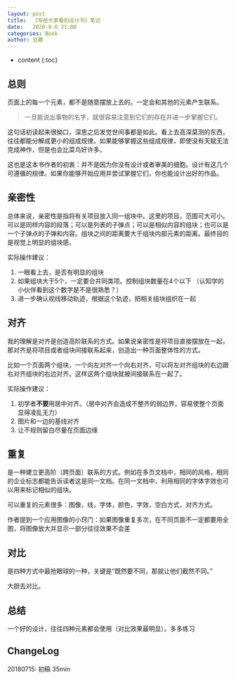 ```yaml
---
layout: post
title:  《写给大家看的设计书》笔记
date:   2020-9-6 21:00
categories: Book
author: 豆藏
---
```


* content
{:toc}

## 总则

页面上的每一个元素，都不是随意摆放上去的。一定会和其他的元素产生联系。

> 一旦能说出事物的名字，就很容易注意到它们的存在并进一步掌握它们。

这句话初读起来很拗口，深思之后发觉世间事都是如此。看上去高深莫测的东西，往往都能分解成更小的组成规律。如果能够掌握这些组成规律，即使没有天赋无法完成神作，但是也会比菜鸟好许多。

这也是这本书作者的初衷：并不是因为你没有设计或者审美的细胞。设计有这几个可遵循的规律。如果你能够开始应用并尝试掌握它们，你也能设计出好的作品。





## 亲密性

总体来说，亲密性是指将有关项目放入同一组块中。这里的项目，范围可大可小。可以是同样内容的段落；可以是列表的子弹点；可以是相似内容的组块；也可以是一个子弹点的子弹和内容。组块之间的距离要大于组块内部元素的距离。最终目的是视觉上明显的组块感。

实际操作建议：

1. 一眼看上去，是否有明显的组块
2. 如果组块大于5个，一定要合并同类项。控制组块数量在4个以下 （认知学的小伙伴看到这个数字是不是很熟悉？）
3. 进一步确认视线移动轨迹，根据这个轨迹，把相关组块组织在一起

## 对齐

我的理解是对齐是创造高阶联系的方式。如果说亲密性是将项目直接摆放在一起，那对齐是将项目或者组块间接联系起来，创造出一种页面整体性的方式。

比如一个页面两个组块，一个向左对齐一个向右对齐，可以将左对齐组块的右边跟右对齐组块的右边对齐。这样这两个组块就被间接联系在一起了。

实际操作建议：

1. 初学者**不要**用居中对齐。（居中对齐会造成不整齐的弱边界，容易使整个页面显得凌乱无力）
2. 图片和一边的基线对齐
3. 让不规则留白尽量在页面边缘

## 重复

是一种建立更高阶（跨页面）联系的方式。例如在多页文档中，相同的风格，相同的企业标志都能告诉读者这是同一文档。在同一文档中，利用相同的字体字效也可以用来标记相似的组块。

可以重复的元素很多：图像，线，字体，颜色，字效，空白方式，对齐方式。

作者提到一个应用图像的小窍门：如果图像重复多次，在不同页面不一定都要用全图，将图像放大并显示一部分往往效果不会差

## 对比

是四种方式中最抢眼球的一种，关键是“既然要不同，那就让他们截然不同。”

大胆去对比。

## 总结

一个好的设计，往往四种元素都会使用（对比效果最明显）。多多练习

## ChangeLog

20180715: 初稿 35min
